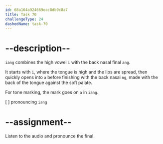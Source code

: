 ```yaml
---
id: 68a164a924669eac8db9c8a7
title: Task 70
challengeType: 24
dashedName: task-70
---
```


<!--SPEAKING-->

<!-- (Audio) A: iang -->

# --description--

`iang` combines the high vowel `i` with the back nasal final `ang`.  

It starts with `i`, where the tongue is high and the lips are spread, then quickly opens into `a` before finishing with the back nasal `ng`, made with the back of the tongue against the soft palate.  

For tone marking, the mark goes on `a` in `iang`.

[ ] pronouncing `iang`

# --assignment--

Listen to the audio and pronounce the final.
